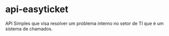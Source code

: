 # api-easyticket
API Simples que visa resolver um problema interno no setor de TI que é um sistema de chamados.
